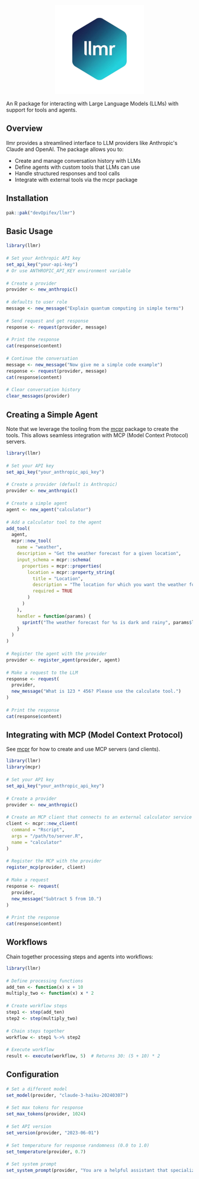 <div align="center">
<img src="man/figures/logo.png" />
</div>

An R package for interacting with Large Language Models (LLMs) with support for tools and agents.

## Overview

llmr provides a streamlined interface to LLM providers like Anthropic's Claude and OpenAI. The package allows you to:

- Create and manage conversation history with LLMs
- Define agents with custom tools that LLMs can use
- Handle structured responses and tool calls
- Integrate with external tools via the mcpr package

## Installation

```r
pak::pak("devOpifex/llmr")
```

## Basic Usage

```r
library(llmr)

# Set your Anthropic API key
set_api_key("your-api-key") 
# Or use ANTHROPIC_API_KEY environment variable

# Create a provider
provider <- new_anthropic()

# defaults to user role
message <- new_message("Explain quantum computing in simple terms")

# Send request and get response
response <- request(provider, message)

# Print the response
cat(response$content)

# Continue the conversation
message <- new_message("Now give me a simple code example")
response <- request(provider, message)
cat(response$content)

# Clear conversation history
clear_messages(provider)
```

## Creating a Simple Agent

Note that we leverage the tooling from the [mcpr](https://github.com/devOpifex/mcpr)
package to create the tools.
This allows seamless integration with MCP (Model Context Protocol) servers.

```r
library(llmr)

# Set your API key
set_api_key("your_anthropic_api_key")

# Create a provider (default is Anthropic)
provider <- new_anthropic()

# Create a simple agent
agent <- new_agent("calculator")

# Add a calculator tool to the agent
add_tool(
  agent,
  mcpr::new_tool(
    name = "weather",
    description = "Get the weather forecast for a given location",
    input_schema = mcpr::schema(
      properties = mcpr::properties(
        location = mcpr::property_string(
          title = "Location",
          description = "The location for which you want the weather forecast",
          required = TRUE
        )
      )
    ),
    handler = function(params) {
      sprintf("The weather forecast for %s is dark and rainy", params$location)
    }
  )
)

# Register the agent with the provider
provider <- register_agent(provider, agent)

# Make a request to the LLM
response <- request(
  provider,
  new_message("What is 123 * 456? Please use the calculate tool.")
)

# Print the response
cat(response$content)
```

## Integrating with MCP (Model Context Protocol)

See [mcpr](https://github.com/devOpifex/mcpr) for how to create and use MCP
servers (and clients).

```r
library(llmr)
library(mcpr)

# Set your API key
set_api_key("your_anthropic_api_key")

# Create a provider
provider <- new_anthropic()

# Create an MCP client that connects to an external calculator service
client <- mcpr::new_client(
  command = "Rscript",
  args = "/path/to/server.R",
  name = "calculator"
)

# Register the MCP with the provider
register_mcp(provider, client)

# Make a request
response <- request(
  provider, 
  new_message("Subtract 5 from 10.")
)

# Print the response
cat(response$content)
```

## Workflows

Chain together processing steps and agents into workflows:

```r
library(llmr)

# Define processing functions
add_ten <- function(x) x + 10
multiply_two <- function(x) x * 2

# Create workflow steps
step1 <- step(add_ten)
step2 <- step(multiply_two)

# Chain steps together
workflow <- step1 %->% step2

# Execute workflow
result <- execute(workflow, 5)  # Returns 30: (5 + 10) * 2
```

## Configuration

```r
# Set a different model
set_model(provider, "claude-3-haiku-20240307")

# Set max tokens for response
set_max_tokens(provider, 1024)

# Set API version
set_version(provider, "2023-06-01")

# Set temperature for response randomness (0.0 to 1.0)
set_temperature(provider, 0.7)

# Set system prompt
set_system_prompt(provider, "You are a helpful assistant that specializes in R programming.")
```

